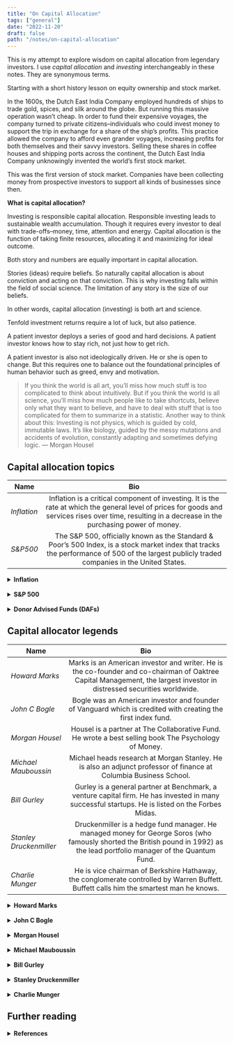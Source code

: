 ```yaml
---
title: "On Capital Allocation"
tags: ["general"]
date: "2022-11-20"
draft: false
path: "/notes/on-capital-allocation"
---
```


This is my attempt to explore wisdom on capital allocation from legendary investors. I use _capital allocation_ and _investing_ interchangeably in these notes. They are synonymous terms.

Starting with a short history lesson on equity ownership and stock market.

In the 1600s, the Dutch East India Company employed hundreds of ships to trade gold, spices, and silk around the globe. But running this massive operation wasn’t cheap. In order to fund their expensive voyages, the company turned to private citizens–individuals who could invest money to support the trip in exchange for a share of the ship’s profits. This practice allowed the company to afford even grander voyages, increasing profits for both themselves and their savvy investors. Selling these shares in coffee houses and shipping ports across the continent, the Dutch East India Company unknowingly invented the world’s first stock market. 

This was the first version of stock market. Companies have been collecting money from prospective investors to support all kinds of businesses since then.

**What is capital allocation?**

Investing is responsible capital allocation. Responsible investing leads to sustainable wealth accumulation. Though it requires every investor to deal with trade-offs–money, time, attention and energy. Capital allocation is the function of taking finite resources, allocating it and maximizing for ideal outcome.

Both story and numbers are equally important in capital allocation.

Stories (ideas) require beliefs. So naturally capital allocation is about conviction and acting on that conviction. This is why investing falls within the field of social science. The limitation of any story is the size of our beliefs.

In other words, capital allocation (investing) is both art and science.

Tenfold investment returns require a lot of luck, but also patience. 

A patient investor deploys a series of good and hard decisions. A patient investor knows how to stay rich, not just how to get rich. 

A patient investor is also not ideologically driven. He or she is open to change. But this requires one to balance out the foundational principles of human behavior such as greed, envy and motivation.

> If you think the world is all art, you’ll miss how much stuff is too complicated to think about intuitively. But if you think the world is all science, you’ll miss how much people like to take shortcuts, believe only what they want to believe, and have to deal with stuff that is too complicated for them to summarize in a statistic. Another way to think about this: Investing is not physics, which is guided by cold, immutable laws. It’s like biology, guided by the messy mutations and accidents of evolution, constantly adapting and sometimes defying logic. — Morgan Housel

## Capital allocation topics

| Name | Bio | 
| -------------|:-------------:|
| _Inflation_ | Inflation is a critical component of investing. It is the rate at which the general level of prices for goods and services rises over time, resulting in a decrease in the purchasing power of money. |
| _S&P500_ | The S&P 500, officially known as the Standard & Poor’s 500 Index, is a stock market index that tracks the performance of 500 of the largest publicly traded companies in the United States. |

<details>
    <summary><strong>Inflation</strong></summary>
    <br>

The U.S. budget is at a concerning state as deficits and national debt are out of control. A deficit occurs when the federal government’s spending exceeds its revenues. As of this writing (July 2024), the federal government has spent $1.27 trillion more than it has collected resulting in a deficit. And, as of this writing US has approximately $35 trillion in debt. Majority of the tax revenue is eaten up by the interest payment which is not sustainable.

A deeper investigation is required in understanding how inflation can ruin society. 

We all have a personal responsibility to investigate whether it is a political phenomenon, central banking phenomenon, or both? To what extent are interest payments eating up the national income? What major factors are contributing towards inflation? Which political party has caused the most deficit? What major events caused further inflation? What must be done to fix inflation? Why does a government operate this way when no household or a business would operate this way?

To answer these questions, we need to understand the basics and operating model of U.S. finances. Let's review them.

Who can print money? *Federal Reserve Board* which is the Central Bank of U.S. who has an authority to control money supply and interest rates.

What can they do with money? To purchase financial assets such as bonds.

Why do they do that? To support federal budget and the economic policies for *U.S. Government*.

The U.S. Government buy goods and services which then puts money in the hands of people. But when the government is in deficit, the U.S. Treasury can create bonds to borrow money which is then purchased by the Central Bank to fund the spending needs of U.S. government.

This is how both institutions work out their monetary (the Central Bank) and fiscal policy (the US government) out. More in detail below.

How does inflation come into picture?

Inflation occurs when the quantity of money increases faster than the quantity of goods. 

Why does the money supply (print) increase? It does to enable the government to pay its bills without raising taxes. This causes psychological effect on people making them feel richer while the government debt grows. This is why it is difficult for government to reduce spending and print less money because this can cause recession.

The Central Bank has another tool in its arsenal which is managing interest rates to control the cost of money. The Central Bank can increase interest rates when the demand is high and reduce interest rates when the demand is low. This in turn would control prices and production of goods and services. If people feel the burden of prices they would consider reducing their spending which will result in less demand for goods and services.

The US government continues to finance its deficits by inflation which causes great prosperity for acting government but a great distress on its people. Inflation is a tax on its people. The purchasing power of each dollar will always be eaten up by inflation. No matter what the cause of inflation, it is not good for its people. 

A deeper dive is required to understand the entire phenomenon. We'll review different types of cycles, policies, and how inflation has trended over time under each presidency.

> Rather go to bed without dinner than to rise in debt. — Benjamin Franklin

> The necessity for borrowing in particular emergencies cannot be doubted, so on the other, it is equally evident that, to be able to borrow upon good terms, it is essential that the credit of the nation should be well established. — Alexander Hamilton, 1st U.S. Treasury Secretary

> Debt defines your future, and when your future is defined, hope begins to die.’ ... I’m not an anti-debt zealot. There’s a time and place, and used responsibly it’s a wonderful tool. But once you view debt as narrowing what you can endure in a volatile world, you start to see it as a constraint on the asset that matters most: having options and flexibility. — Kent Nerburn 

> As debt increases, you narrow the range of outcomes you can endure in life. — Morgan Housel

> This is a great trap of the twentieth century: on one side is the logic of the market, where we like to imagine we all start out as individuals who don't owe each other anything. On the other is the logic of the state, where we all begin with a debt we can never truly pay. We are constantly told that they are opposites, and that between them they contain the only real human possibilities. But it's a false dichotomy. States created markets. Markets require states. Neither could continue without the other, at least, in anything like the forms we would rec­ognize today. — David Graeber

### Deficit vs debt

The terms deficit and debt are frequently used when discussing the nation’s finances and are often confused with one another.

The national debt is the amount of money the federal government has borrowed to cover the outstanding balance of expenses incurred over time. In a given fiscal year (FY), when spending (ex. money for roadways) exceeds revenue (ex. money from federal income tax), a budget deficit results. 

To pay for a deficit, the federal government borrows money by selling Treasury bonds, bills, and other securities. The national debt is the accumulation of this borrowing along with interest owed to the investors who purchased these securities. 

The debt ceiling, or debt limit, is a restriction imposed by Congress on the amount of outstanding national debt that the federal government can have. The debt ceiling is the amount that the Treasury can borrow to pay the bills that have become due and pay for future investments. Once the debt ceiling is reached, the federal government cannot increase the amount of outstanding debt, losing the ability to pay bills and fund programs and services. However, the Treasury can use extraordinary measures authorized by Congress to temporarily suspend certain inter governmental debt allowing it to borrow to fund programs or services for a limited amount of time after it has reached the ceiling.

Since the United States has never defaulted on its obligations, the scope of the negative consequence related to a default are unknown but would likely have catastrophic consequences in the United States and all around the world.

### Cycles

Economy goes through cycles. The deflationary cycle needs to be balanced with the inflationary cycle in order to maintain economic and social stability.

#### Inflationary cycle

When prices rise, we call this inflation.

As economic activity increases, we see an expansion cycle. Spending continues to increase and prices of goods and services start to rise. Prices rise when the amount of spending grow faster than the production of goods. Increase in spending can be fueled by credit which is created out of thin air (for example, in 2007 anyone could afford more than 1 house without enough income because banks lent too much money).

Increase in price causes a wealth gap making affordability a challenge for middle and lower class. People start working multiple jobs to meet their basic needs. They lose trust in acting government. Society runs into all sorts of crisis.

#### Deflationary cycle

The opposite is deflation. It occurs when prices fall. 

If economic activity is decreasing rapidly, inflation is no longer a threat. Deflation can happen due to several reasons—exports (for example, goods from China), innovation (for example, computer prices overtime), lower wages or credit crunch (for example, the Great Recession of 2008 from mortgage lending).

Manufacturers slow down production. Lower production means unemployment. As prices fall and jobs are lost, people put off purchases. The stock market crashes. As economic crisis loom, government lose tax revenue. 

A severe decrease in economic activity for a few or several consecutive quarters will cause a recession or a depression. For example, deflation helped turn the 1929 recession into the Great Depression.

### Money

Now we understand the cycles, let's review the purpose of money in brief as it drives both monetary and fiscal policies.

Money fulfills three important functions:
- It acts as a medium of exchange.
- It provides individuals with a way of storing wealth.
- It provides society with a convenient unit of account.

The amount of wealth that the citizens of an economy choose to hold in the form of money as opposed to bonds or equities is known as the demand for money. 

There are 3 basic motives for holding money—daily transactions, savings, and investing (speculation).

Through the Central Bank of Federal Reserve, the banking system creates reserves and money supply in an economy.

### Policies

Government policies are responsible for spending behavior.

Government policy is expressed through its borrowing and spending activities. The two types of government policy that contributes towards economy activity are—fiscal policy and monetary policy. 

The primary goal of both monetary and fiscal policy is the creation of a well-balanced economic environment where growth is stable and positive and inflation is stable and low. Both are used to regulate economic activity over time.

Both sets of policies are not interchangeable. They need to work together to meet their policy objectives. 

#### Fiscal policy

Fiscal policy refers to the government’s decisions about taxation and spending to influence the economy. Fiscal policy drives the federal budget. The U.S. government consider its current economic cycle its in to drive spending and full employment.

The government has two tools while implementing fiscal policy. The first is collecting taxes on businesses, personal income, capital gains, property and sales transactions. This provides revenue for the government. The second is government spending which includes welfare programs, military spending, infrastructure programs, government jobs and other public projects. This puts money back into the economy which increases demand for goods and services while supporting employment.

Until the Great Depression of 1929, U.S. has followed the laissez-faire economic policies which is to not interfere with in a free market economy. Franklin D. Roosevelt (FDR) changed that by promising a New Deal to end the Great Depression. Roosevelt implemented expansionary fiscal policies by allocating government spending on infrastructure projects such as roads, bridges, and dams. The federal government hired millions of workers for these projects which put money back into the economy. In 1934 the economy grew by 10.8% which is shortly after the Great Depression of 1929. 

There have been several laws passed since then to support the economic growth by cutting taxes or increasing spending to stimulate economy. Most recently, the CARES (Coronavirus Aid, Relief, and Economic Security) Act to provide emergency funding for small businesses and workers impacted by the COVID-19 pandemic. 

Not so much of laissez-faire economic policies as U.S. government has played an active role in stimulating the economy.  And, rightfully so as the government's primary responsibility is to maintain order in its society.

Every year the President of the United States kicks off the budgetary process, but Congress has the authority to approve the government spending. Revenue is generated by personal and corporate taxes paid each year. If the spending outpaces revenues, a budget deficit is created and added to the national debt. As of this writing US has approximately $35 trillion in debt.

#### Monetary policy

Monetary policy is set by Federal Reserve Bank. The Federal Reserve System is the central banking system of the United States of America.

The Board of Governors of the Federal Reserve System is responsible for setting up the monetary policies. One of the biggest parts of monetary policy is interest rates controlled by the Federal Reserve. 

The primary objective of monetary policy is to control inflation to stabilize prices. The secondary objective is to stimulate the economy. Additionally, it is charged with the smooth functioning of the banking system. They are the lender of last resort to the banking center and the government. Hence, the Fed chair (currently Jerome Powell) is called the most powerful person on the planet.

To objectively implement monetary policy, the Central Bank should maintain a degree of independence from government. Furthermore, it needs to be credible and transparent in its goals and objectives.

The Central Bank doesn't want too much inflation because it causes problems. It raises interest rates when prices rise. With higher interest rates, fewer people can afford to borrow money. And the cost of debts rises.

##### Interest rates

The Central Bank sets federal funds rate to control inflation, money supply and use of credit. The banking system is guided by the Federal Reserve Chair.

The federal funds rate is the target interest rate range set by Federal Open Market Committee (FOMC) which commercial banks borrow and lend their excess reserves. Commercial banks cannot lend their entire reserve as there are regulatory requirements on minimum reserves.

When the economy slows down, the Fed has a tendency to cut rates as a way to make it more enticing to borrow money or invest. Businesses are encouraged to add jobs or invest more, and individuals may spend more or even borrow more money. Those things can spur economic growth. The downside is when the rate is too low, economic expansion can grow too quickly, causing inflation. This is when the Fed will raise rates to force you to not spend as freely, thus slowing down the rapid growth. 

The fed rates also determine the interest rates of U.S. public debt. Just like with any personal loan, the lower the interest rate, the less the payment on the debt is. Lower interest rates mean lower debt service. The debt is basically an accumulation of budget deficits. That debt is currently around $35 trillion. Lower interest rate can reduce the interest payments for the U.S. government.

Additionally, interest rates influence purchasing power. As we know by now that interest rate is the cost of borrowing or return from lending. As the economy grows with inflation, the purchasing power of each dollar declines over time. This is the underlying principle of time value of money. You should always ask—how much of the interest’s purchasing power might be lost to inflation when investing or lending? If a bank charges 5% on a loan but does not consider inflation premium, the real return on the loan will be a lot less. 

Lenders and investors can estimate the real rate of return by comparing the difference between a Treasury bond yield and a Treasury Inflation-Protected Securities (TIPS). Another way to determine inflation rate is by analyzing trend in Consumer Price Index (CPI), which measures the average change in prices paid for goods and services. This allows Fed to assess if there is an asset bubble. The CPI includes speculative things like commodities and food prices so the Federal Reserve uses a core inflation rate to measure it. 

##### Money supply

Another tool on hand is quantitative easing (QE). It is a type of monetary policy by which the Central Bank tries to increase the liquidity in its financial system by purchasing long-term government bonds from that nation's largest banks and stimulating economic growth by encouraging banks to lend or invest more freely. 

This needs to be deployed cautiously as it can have ripple effect on inflation due to increase supply of money in economic system. Most recently, inflation caused during the COVID-19 pandemic.

The central bank prints new money out of thin air to buy financial assets and government bonds. It happened in the United States during the Great Depression, the Great Recession of 2008, and again during the COVID-19 pandemic when the United States' central bank—the Federal Reserve—printed trillion of dollars to fix credit crunch. The central bank can print money, but it can only buy financial assets. 

Can printing money cause inflation to rise? It won't if it offsets credit. Remember, spending is what matters. It doesn't matter whether you spend with credit or your money. Remember, inflation occurs when the quantity of money increases faster than the quantity of goods. By printing money, the Central Bank can make up for the disappearance of credit with an increase in the amount of money.

But money supply alone won't fix it. Income needs to grow faster than the debt growth to offset the balance and enter the surplus territory. If monthly income is $90.00, but the monthly debt is growing at $100.00, you are constantly running into deficit. Deficit is manageable if GDP is growing on a faster pace. If the debt-to-GDP ratio exceeds for an extended period of time, the deficit will begin to drag the economy down.

If income begin to rise, borrowers begin to appear more creditworthy. When borrowers appear more creditworthy, lenders begin to lend money again. Debt burden begins to fall. The economy begins to grow again, getting the economy back to the right trajectory of the long term debt cycle. 

This is why balancing growth rate and interest rate is critical for policymakers.

</details>
<br>

<details>
    <summary><strong>S&P 500</strong></summary>
    <br>

The S&P 500 is one of the most influential financial benchmarks in the world serving as both a barometer for the U.S. economy and the foundation for trillions of dollars in passive investments.

The academic research in the 1960s, particularly the emerging Efficient Market Hypothesis was the genesis of index funds. It suggested that market prices reflect all available information, making it difficult for active managers to consistently outperform the market through stock selection.

The first theoretical model for an index fund was proposed in 1960 by Edward Renshaw and Paul Feldstein, both students at the University of Chicago. Their concept of an “Unmanaged Investment Company” garnered little support at the time but planted the seeds for what would become one of the most transformative financial innovations of the 20th century.

The journey from theory to practice began in the early 1970s with several pioneering efforts:

- In 1971, Wells Fargo launched one of the first index funds, initially consisting of equal weightings of all stocks listed on the New York Stock Exchange (approximately 1,500 companies). However, this approach proved unwieldy due to constant rebalancing requirements and excessive transaction costs.
- In 1972, Qualidex Fund, Inc., established by Richard A. Beach, created an early index fund tracking the Dow Jones Industrial Average.
- By 1973, Wells Fargo had shifted to a more practical approach, launching a market-cap weighted S&P 500 fund as a closed-end vehicle for institutional investors.
- In the same year, Rex Sinquefield at American National Bank of Chicago developed another S&P 500 index fund for institutional investors, with the New York Telephone Company becoming its first major client.

The early attempts were restricted to institutional investors and weren’t available to the general public. The true revolution in index investing came with John C. Bogle, whose vision would democratize access to diversified market returns. Bogle, who graduated from Princeton in 1951 with a thesis titled “The Economic Role of the Investment Company,” founded The Vanguard Group in 1974 after being fired from Wellington Management.

Bogle was influenced by several key sources:

- Paul Samuelson’s 1974 paper “Challenge to Judgment”
- Charles Ellis’ 1975 study “The Loser’s Game”
- Academic research demonstrating that most active managers failed to outperform the market after accounting for fees

On December 31, 1975, Bogle launched the First Index Investment Trust (later renamed the Vanguard 500 Index Fund), the first index fund available to individual investors. The fund was designed to track the returns of the S&P 500 at minimal cost, eliminating the need for expensive active management. The fund’s debut was far from success. It raised only $11 million in its initial public offering, compared to expectations of $150 million.

Industry peers decried the concept, with Fidelity Investments Chairman Edward Johnson famously stating he “couldn’t believe that the great mass of investors are going to be satisfied with receiving just average returns”. Some even called it “un-American” and “Bogle’s folly.”

Bogle’s index fund concept gradually gained traction as evidence mounted that most active managers failed to beat their benchmarks after fees. The Vanguard 500 Index Fund crossed the $100 billion milestone in November 1999 and surpassed Fidelity’s Magellan Fund to become the largest mutual fund in 2000, a milestone Bogle had predicted in 1992.

By [2014](https://en.wikipedia.org/wiki/Index_fund), index funds constituted 20.2% of equity mutual fund assets in the United States. From 2007 through 2014, index domestic equity mutual funds and ETFs received $1 trillion in net new cash (including reinvested dividends), while actively managed domestic equity mutual funds experienced a net outflow of $659 billion. 

The S&P 500 is a market-capitalization weighted stock index designed to measure the performance of 500 leading publicly-traded companies in the United States. It captures approximately 80% of the available market capitalization of the U.S. equity market, making it one of the most comprehensive gauges of large-cap American stocks. 

It is not a strict rule based index. The S&P 500 is maintained by a committee that selects constituents based on specific criteria while also exercising discretion to ensure the index remains representative of the broader market.

The index value methodology: total market capitalization of all constituent companies divided by a proprietary divisor (approximately 8.3 billion). This divisor is periodically adjusted to ensure that corporate actions like stock splits or changes in the index composition don’t artificially affect the index value. The purpose of the index divisor is to maintain the continuity of an index.

The S&P 500 index is a free-float market capitalization-weighted index, meaning that companies with larger available market capitalization have proportionally greater influence on the index’s movements.

Here are the eligibility requirements for constituent companies:

- **Market Capitalization**: As of January 2, 2025, companies must have a total market capitalization of at least $20.5 billion. This threshold has increased substantially over time to reflect market growth.
- **Liquidity**: The company must have a float-adjusted liquidity ratio (FALR) greater than 0.75, calculated as the annual dollar value traded divided by float-adjusted market capitalization.
- **Trading Volume**: The stock must trade a minimum of 250,000 shares in each of the six months leading up to evaluation.
- **Financial Viability**: The sum of the most recent four consecutive quarters’ GAAP earnings must be positive, as should the most recent quarter.
- **Domicile and Listing**: Must be a U.S. domiciled company listed on eligible U.S. exchanges such as NYSE, Nasdaq, or CBOE.
- **Public Float**: At least 50% of the company’s total shares must be available to the public.
- **Security Type**: Only common equity securities are eligible; preferred stocks, LLPs, MLPs, closed-end funds, ETFs, and several other security types are explicitly excluded.

S&P 500 undergoes regular maintenance to ensure it continues to represent the target market segment accurately. Share counts are updated quarterly based on the latest publicly available filings. While there is no scheduled reconstitution (rebalance) of the index, changes in response to corporate actions and market developments can occur at any time, with announcements typically made at least three business days in advance.

There are several key advantages of the S&P 500 index—low costs, low turnover, tax efficient, liquidity, beat the vast majority of active strategies, and no style drift. Because index funds follow a passive strategy that simply tracks a market benchmark rather than attempting to outperform it, they typically charge much lower fees than actively managed funds. Index funds typically have lower portfolio turnover, meaning they buy and sell securities less frequently than actively managed funds. This can result in greater tax efficiency and lower transaction costs. Unlike actively managed funds that might deviate from their stated investment style in pursuit of higher returns, index funds maintain consistent exposure to their target market segments, providing more reliable portfolio diversification.

On the flip side, smaller firms with high growth potential may be underrepresented. From 2010 to 2020, the Russell 2000 (a small-cap index) outperformed the S&P 500 in six years, yet its impact on broader indices remained minimal due to its smaller weight. It also fails to adapt to disruptive trends. For example, the S&P 500 excluded Tesla until 2020, despite its dominance in electric vehicles, because it lacked consistent profitability. Critics also argue that market-cap weighting inherently over allocates to overpriced stocks. During the dot-com bubble, for instance, the S&P 500’s heavy tech weighting amplified losses when the sector collapsed.

The concept pioneered by Bogle—providing low-cost, diversified exposure to markets-has expanded well beyond the original S&P 500 index fund. Today, investors can access index funds targeting virtually any market segment, geography, or asset class, from total stock market indices to specialized sector funds, international markets, fixed income, and more.

- [S&P 500 Methodology](https://www.spglobal.com/spdji/en/documents/methodologies/methodology-sp-us-indices.pdf)
- [Tune Out the Noise](https://www.dimensional.com/film)
- [The Problem With Index Funds by Ben Flix](https://www.youtube.com/watch?v=mqIHa6URUPk)
- [Why Vanguard S&P 500 ETF Is One of the Best in Its Class](https://www.morningstar.com/funds/why-vanguard-sp-500-etf-is-one-best-its-class)
- [Should You Own Both QQQ and VOO?](https://www.morningstar.com/portfolios/should-you-own-both-qqq-voo)
- There are several funds that replicate the S&P 500 index. Besides the fees, also account for how many times does the index fund rebalances. The S&P 500 index rebalances every quarter—four times a year. To save some money, some index funds will only rebalance once a year.

</details>
<br>

<details>
    <summary><strong>Donor Advised Funds (DAFs)</strong></summary>
    <br>

</details>

## Capital allocator legends

| Name | Bio | 
| -------------|:-------------:|
| _Howard Marks_ | Marks is an American investor and writer. He is the co-founder and co-chairman of Oaktree Capital Management, the largest investor in distressed securities worldwide. |
| _John C Bogle_ | Bogle was an American investor and founder of Vanguard which is credited with creating the first index fund. |
| _Morgan Housel_ | Housel is a partner at The Collaborative Fund. He wrote a best selling book The Psychology of Money. |
| _Michael Mauboussin_ | Michael heads research at Morgan Stanley. He is also an adjunct professor of finance at Columbia Business School. |
| _Bill Gurley_ | Gurley is a general partner at Benchmark, a venture capital firm. He has invested in many successful startups. He is listed on the Forbes Midas. |
| _Stanley Druckenmiller_ | Druckenmiller is a hedge fund manager. He managed money for George Soros (who famously shorted the British pound in 1992) as the lead portfolio manager of the Quantum Fund. |
| _Charlie Munger_ | He is vice chairman of Berkshire Hathaway, the conglomerate controlled by Warren Buffett. Buffett calls him the smartest man he knows. |

<details>
    <summary><strong>Howard Marks</strong></summary>
    <br>

- To achieve superior investment results, your insight into value has to be superior. Thus you must learn things others don't, see things differently or do a better job of analyzing them—ideally, all three.
- Your view of value has to be based on a solid factual and analytical foundation, and it has to be held firmly. Only then will you know when to buy and sell. Only a strong sense of value will give you the discipline needed to take profits on a highly appreciated asset that everyone thinks will rise nonstop, or the guts to hold and average down in a crisis even as prices go lower every day. Of course, for your efforts in these regards to be profitable, your estimate of value has to be on target.
- The relationship between price and value holds the ultimate key to investment success. Buying below value is the most dependable route to profit. Paying above value rarely works out as well.
- What causes an asset to sell below its value? Outstanding buying opportunities exist primarily because perception understates reality. Whereas high quality can be readily apparent, it takes keen insight to detect cheapness. For this reason, investors often mistake objective merit for investment opportunity. The superior investor never forgets that the goal is to find good buys, not good assets.
- In addition to giving rise to profit potential, buying when price is below value is a key element in limiting risk. Neither paying up for high growth nor participating in a "hot" momentum market can do the same.
- The relationship between price and value is influenced by psychology and technicals, forces that can dominate fundamentals in the short run. Extreme swings in price due to those two factors provide opportunities for big profits or big mistakes. To have it be the former rather than the latter, you must stick with the concept of value and cope with psychology and technicals.
- Economies and markets cycle up and down. Whichever direction they're going at the moment, most people come to believe that they'll go that way forever. This thinking is a source of great danger since it poisons the markets, sends valuations to extremes, and ignites bubbles and panics that most investors find hard to resist.
- Likewise, the psychology of the investing herd moves in a regular, pendulum like pattern from optimism to pessimism; from credulousness to skepticism; from fear of missing opportunity to fear of losing money, and thus from eagerness to buy to urgency to sell. The swing of the pendulum causes the herd to buy at high prices and sell at low prices. Thus, being part of the herd is a formula for disaster, whereas contrarianism at the extremes will help to avert losses and lead eventually to success.
- In particular, risk aversion- an appropriate amount of which is the essential ingredient in a rational market is sometimes in short supply and sometimes excessive. The fluctuation of investor psychology in this regard plays a very important part in the creation of market bubbles and crashes.
- The power of psychological influences must never be underestimated. Greed, fear, suspension of disbelief, conformism, envy, ego and capitulation are all part of human nature, and their ability to compel action is profound, especially when they're at extremes and shared by the herd. They'll influence others, and the thoughtful investor will feel them as well. None of us should expect to be immune and insulated from them. Although we will feel them, we must not succumb; rather, we must recognize them for what they are and stand against them. Reason must overcome emotion.
- Most trends—both bullish and bearish—eventually become overdone, profiting those who recognize them early but penalizing the last to join. That's the reasoning behind my number one investment adage: "What the Wise man does in the beginning, the fool does in the end." The ability to resist excesses is rare, but it's an important attribute of the most successful investors.
- It's impossible to know when an overheated market will turn down, or when a downturn will cease and appreciation will lake its place. But while we never know where we're going, we ought to know where we are. We can infer where markets stand in their cycle from the behavior of those around us. When other investors are unworried, we should be cautious; when investors are panicked, we should turn aggressive.
- Not even contrarianism, however, will produce profits all the time. The great opportunities to buy and sell are associated with valuation extremes, and by definition they don't occur every day. Were bound to also buy and sell at less compelling points in the cycle, since few of us can be content to act only once every few years. We must recognize when the odds are less in our favor and tread more carefully.
- Buying based on strong value, low price relative to value, and depressed general psychology is likely to provide the best results. Even then, however, things can go against us for a long time before turning as we think they should. Underpriced is far from synonymous with going up soon. Thus the importance of my second key adage: "Being too far ahead of your time is indistinguishable from being wrong." It can require patience and fortitude to hold positions long enough to be proved right.
- In addition to being able to quantify value and pursue it when it's priced right, successful investors must have a sound approach to the subject of risk. They have to go well beyond the academics' singular definition of risk as volatility and understand that the risk that matters most is the risk of permanent loss. They have to reject increased risk bearing as a surefire formula for investment success and know that riskier investments entail a wider range of possible outcomes and a higher probability of loss. They have to have a sense for the loss potential that's present in each investment and be willing to bear it only when the reward is more than adequate.
- Most investors are simplistic, preoccupied with the chance for return. Some gain further insight and learn that it's as important to understand risk as it is return. But it's the rare investor who achieves the sophistication required to appreciate correlation, a key element in controlling the riskiness of an overall portfolio. Because of differences in correlation, individual investments of the same absolute riskiness can be combined in different ways to form portfolios with widely varying total risk levels. Most investors think diversification consists of holding many different things; few understand that diversification is effective only if portfolio holdings can be counted on to respond differently to a given development in the environment.
- While aggressive investing can produce exciting results when it goes right—especially in good times—it's unlikely to generate gains as reliably as defensive investing. Thus, a low incidence and severity of loss is part of most outstanding investment records. Oaktree's motto, "If we avoid the losers, the winners will take care of themselves," has served well over the years. A diversified portfolio of investments, each of which is unlikely to produce significant loss, is a good start toward investment success.
- Risk control lies at the core of defensive investing. Rather than just trying to do the right thing, the defensive investor places a heavy emphasis on not doing the wrong thing. Because ensuring the ability to survive under ad- verse circumstances is incompatible with maximizing returns in good times, investors must decide what balance to strike between the two. The defensive investor chooses to emphasize the former.
- Margin for error is a critical element in defensive investing. Whereas most investments will be successful if the future unfolds as hoped, it takes margin for error to render outcomes tolerable when the future doesn't oblige. An investor can obtain margin for error by insisting on tangible, lasting value in the here and now, buying only when price is well below value; eschewing leverage; and diversifying. Emphasizing these elements can limit your gains in good times, but it will also maximize your chances of coming through intact when things don't go well. My third favorite adage is "Never forget the six-foot-tall man who drowned crossing the stream that was five feet deep on average. * Margin for error gives you staying power and gets you through the low spots.
- Risk control and margin for error should be present in your portfolio at all times. But you must remember that they're "hidden assets. " Most years in the markets are good years, but it's only in the bad years—when the tide goes out—that the value of defense becomes evident. Thus, in the good years, defensive investors have to be content with the knowledge that their gains, although perhaps less than maximal, were achieved with risk protection in place...even though it turned out not to be needed.
- One of the essential requirements for investment success- and thus part of most great investors' psychological equipment- is the realization that we don't know what lies ahead in terms of the macro future. Few people if any know more than the consensus about what's going to happen to the economy, interest rates and market aggregates. Thus, the investor's time is better spent trying to gain a knowledge advantage regarding "the know- able": industries, companies and securities. The more micro your focus, the greater the likelihood you can learn things others don't.
- Many more investors assume they have knowledge of the future direction of economies and markets- and act that way—than actually do. They take aggressive actions predicated on knowing what's coming, and that rarely produces the desired results. Investing on the basis of strongly held but incorrect forecasts is a source of significant potential loss. Many investors, amateurs and professionals alike- assume the world runs on orderly processes that can be mastered and predicted. They ignore the randomness of things and the probability distribution that underlies future developments. Thus, they opt to base their actions on the one scenario they predict will unfold. This works sometimes—winning kudos for the investor—but not consistently enough to produce long term success. In both economic forecasting and investment management, it's worth noting that there's usually someone who gets it exactly right...but it's rarely the same person twice. The most successful investors get things "about right" most of the time, and that's much better than the rest.
- An important part of getting it right consists of avoiding the pitfalls that are frequently presented by economic fluctuations, companies' travails, the markets' manic swings, and other investors' gullibility. There's no surefire way to accomplish this, but awareness of these potential dangers certainly represents the best starting point for an effort to avoid being victimized by them.
- Neither defensive investors who limit their losses in a decline nor aggressive investors with substantial gains in a rising market have proved they possess skill. For us to conclude that investors truly add value, we have to see how they perform in environments to which their style isn't particularly well suited. Can the aggressive investor keep from giving back gains when the market turns down? Will the defensive investor participate substantially when the market rises? This kind of asymmetry is the expression of real skill. Does an investor have more winners than losers? Are the gains on the winners bigger than the losses on the losers? Are the good years more beneficial than the bad years are painful? And are the long- term results better than the investor's style alone would suggest? These things are the mark of the superior investor. Without them, returns may be the result of little more than market movement and beta.
- Only investors with unusual insight can regularly divine the probability distribution that governs future events and sense when the potential re. turns compensate for the risks that lurk in the distribution's negative left-hand tail. This simple description of the requirements for successful investing-based on understanding the range of possible gains and the risk of untoward developments—captures the elements that should receive your attention. I commend the task to you. It'll take you on a challenging, exciting and thought-provoking journey.
- I like to say, “Experience is what you got when you didn’t get what you wanted.
- There are old investors, and there are bold investors, but there are no old bold investors.
- Prices are too high” is far from synonymous with “the next move will be downward.” Things can be overpriced and stay that way for a long time...or become far more so.
- Investment success doesn’t come from “buying good things,” but rather from “buying things well.”
- There’s a big difference between probability and outcome. Probable things fail to happen—and improbable things happen—all the time.” That’s one of the most important things you can know about investment risk.
- We have to practice defensive investing, since many of the outcomes are likely to go against us. It’s more important to ensure survival under negative outcomes than it is to guarantee maximum returns under favorable ones.
- Here’s the key to understanding risk: it’s largely a matter of opinion.
- Investing is a popularity contest, and the most dangerous thing is to buy something at the peak of its popularity. At that point, all favorable facts and opinions are already factored into its price, and no new buyers are left to emerge.
- Every once in a while, an up-or-down-leg goes on for a long time and/or to a great extreme and people start to say "this time it's different." They cite the changes in geopolitics, institutions, technology or behavior that have rendered the "old rules" obsolete. They make investment decisions that extrapolate the recent trend. And then it turns out that the old rules still apply and the cycle resumes. In the end, trees don't grow to the sky, and few things go to zero.
- There’s only one way to describe most investors: trend followers. Superior investors are the exact opposite. Superior investing, as I hope I’ve convinced you by now, requires second-level thinking—a way of thinking that’s different from that of others, more complex and more insightful.
- Selling for more than your asset’s worth. Everyone hopes a buyer will come along who’s willing to overpay for what they have for sale. But certainly the hoped-for arrival of this sucker can’t be counted on. Unlike having an underpriced asset move to its fair value, expecting appreciation on the part of a fairly priced or overpriced asset requires irrationality on the part of buyers that absolutely cannot be considered dependable.
- The most dangerous thing is to buy something at the peak of its popularity. At that point, all favorable facts and opinions are already factored into its price and no new buyers are left to emerge.
- Once in a while, however, the future turns out to be very different from the past. It’s at these times that accurate forecasts would be of great value. It’s also at these times that forecasts are least likely to be correct. Some forecasters may turn out to be correct at these pivotal moments, suggesting that it’s possible to correctly.
- People should like something less when its price rises, but in investing they often like it more.
- The biggest investing errors come not from factors that are informational or analytical, but from those that are psychological.
- Risk means uncertainty about which outcome will occur and about the possibility of loss when the unfavorable ones do.
- Everything you needed to know in the years leading up to the crash could be discerned through awareness of what was going on in the present.
- If everyone likes it, it's probably because it has been doing well. Most people seem to think that outstanding performance to dates presages outstanding future performance. Actually, it's more likely that outstanding future performance to date has borrowed from the future and thus presages subpar performance from her on out.
- Buying something for less than its value. In my opinion, this is what it’s all about—the most dependable way to make money. Buying at a discount from intrinsic value and having the asset’s price move toward its value doesn’t require serendipity; it just requires that market participants wake up to reality. When the market’s functioning properly, value exerts a magnetic pull on price.
- An accurate estimate of intrinsic value is the essential foundation for steady, unemotional and potentially profitable investing.
- Most people strive to adjust their portfolios based on what they think lies ahead. At the same time, however, most people would admit forward visibility just isn't that great. That's why I make the case for responding to the current realities and their implications, as opposed to expecting the future to be made clear.
- Charlie Munger gave me a great quotation on this subject, from Demosthenes: “Nothing is easier than self-deceit. For what each man wishes, that he also believes to be true.” The belief that some fundamental limiter is no longer valid—and thus historic notions of fair value no longer matter—is invariably at the core of every bubble and consequent crash. In fiction, willing suspension of disbelief adds to our enjoyment.
- Skepticism and pessimism aren’t synonymous. Skepticism calls for pessimism when optimism is excessive. But it also calls for optimism when pessimism is excessive.
- Prosperity brings expanded lending, which leads to unwise lending, which produces large losses, which makes lenders stop lending, which ends prosperity, and on and on. Look around the next time there’s a crisis; you’ll probably find a lender.
- When risk bearing doesn’t work, it really doesn’t work, and people are reminded what risk’s all about.
- The correctness of a decision can’t be judged from the outcome. Nevertheless, that's how people assess it. A good decision is one that’s optimal at the time it’s made, when the future is by definition unknown. Thus, correct decisions are often unsuccessful, and vice versa.
- If your behavior is conventional, you’re likely to get conventional results—either good or bad. Only if your behavior is unconventional is your performance likely to be unconventional, and only if your judgments are superior is your performance likely to be above average.
- It ain’t what you don’t know that gets you into trouble. It’s what you know for sure that just ain’t so.
- If you've settled on the value approach to investing and come up with an intrinsic value for a security or asset, the next important thing is to hold it firmly. That's because in the world of investing, being correct about something isn't at all synonymous with being proved correct right away.
- The desire for more, the fear of missing out, the tendency to compare against others, the influence of the crowd and the dream of the sure thing—these factors are near universal. Thus they have a profound collective impact on most investors and most markets. The result is mistakes, and those mistakes are frequent, widespread and recurring.
- This paradox exists because most investors think quality, as opposed to price, is the determinant of whether something's risky. But high quality assets can be risky, and low quality assets can be safe. It's just a matter of the price paid for them... Elevated popular opinion, then, isn't just the source of low return potential, but also of high risk.
- In good years, defensive investors have to be content with the knowledge that their gains, although perhaps less than maximal, were achieved with risk protection in place, even though it turned out not to be needed.
- Patient opportunism, buttressed by a contrarian attitude and a strong balance sheet, can yield amazing profits during meltdowns.
- It’s frightening to think that you might not know something, but more frightening to think that, by and large, the world is run by people who have faith that they know exactly what’s going on.
- Good builder is able to avoid construction flaws, while a poor builder incorporates construction flaws. When there are no earthquakes, you can’t tell the difference.
- The market can remain irrational longer than you can remain solvent.
- The physicist Richard Feynman once said that physics would be much harder if electrons had feelings. That is to say, you turn on the light switch, the light always goes on because the electrons always flow from the light switch to the fixture. They never forget their assignment and swim in the opposite direction. They never go on strike and fail to flow or forget what they're supposed to do. They always flow in the right direction. But investing is made up of people. 
- Unconventionality is required for superior investment results, especially in asset allocation. As I mentioned above, you can’t do the same things others do and expect to outperform. Unconventionality shouldn’t be a goal in itself, but rather a way of thinking. In order to distinguish yourself from others, it helps to have ideas that are different and to process those ideas differently...Only if the behavior is unconventional is your performance going to be unconventional…and only if the judgments are superior is your performance likely to be above average.
Think for yourself, be skeptical and be aware of the good ideas that are overdone.
- Non-consensus ideas have to be lonely. By definition, non-consensus ideas that are popular, widely held or intuitively obvious are an oxymoron. Thus, such ideas are uncomfortable; non-conformists don’t enjoy the warmth that comes with being at the center of the herd.
- The truth is, discord sells (how often does your daily newspaper lead with a positive headline?).
- What’s the word for that? My answer is “politics,” which is, in part, defined by Oxford as “the debate or conflict among individuals or parties having or hoping to achieve power.”
- While my examples describe extreme hypothetical outcomes, these are not imaginary concerns.
- I was struck 30-40 years ago to learn that whereas a million dollars is $10 a second for 28 hours, a billion
dollars is $10 a second for 38 months. Now let’s think about a trillion: $10 a second for more than 3,000 years. As I said, almost incomprehensible.
- All I have to add to that is my usual observation regarding the future: We’ll see.
- The willing suspension of disbelief. “Contributing to euphoria are two further factors little noted in our time or in past times. The first is the extreme brevity of the financial memory. In consequence, financial disaster is quickly forgotten. In further consequence, when the same or closely similar circumstances occur again, sometimes in only a few years, they are hailed by a new, often youthful, and always supremely self-confident generation as a brilliantly innovative discovery in the financial and larger economic world. There can be few fields of human endeavor in which history counts for so little as in the world of finance. Past experience, to the extent that it is part of memory at all, is dismissed as the primitive refuge of those who do not have the insight to appreciate the incredible wonders of the present.” (John Kenneth Galbraith, A Short History of Financial Euphoria, 1990 emphasis added)—I've shared that quote with readers many times over the last 30 years - since I think it so beautifully sums up a number of important points - but I haven't previously shared my explanation for the behavior it describes. I don't think investors are actually forgetful. Rather, knowledge of history and the appropriateness of prudence sit on one side of the balance, and the dream of getting rich sits on the other. The latter always wins. Memory, prudence, realism, and risk aversion would only get in the way of that dream. For this reason, reasonable concerns are regularly dismissed when bull markets get going.
- Knowing what we don't know is better than thinking we know what we don't. It ain't what you don't know that gets you into trouble. It's what you know for sure that just ain't so.
- Don’t believe in forecasting but believe in cycles. Taking temperature of the market (optimism and pessimism). People raising money for whatever at whatever price and terms is a signal for trouble. You can’t analyze the future because future is unknown, but you look to past for analogies.
- If you have something new, you get flight to an imagination. Internet will change the world so it’s worth infinity. But not all companies survived because they had bad business models. This cycle repeats every time: SPAC, Bitcoin, SASS, Bitcoin, NFTs. With everything new, there is no history to look at, so you look at narrative around you.
- It’s not what you buy, but how well you pay. If you don’t understand this, you are in the wrong business. It’s a combination of excellent company with fair price or declining business with a bargain price. There are tradeoffs need to be made.
- The news is same for all of us to in order to outperform but you have to depart from the crowd. You have to have resolve to do it but it can’t be easy. Emotions are universal.
- A warrior is someone who is afraid on a battlefield but still does his job. Uncomfortable idiosyncratic has always been relevant to investment professional. Dare to be great can only be done when you dare to be different. You have to dare to be wrong. It’s really easy to be an average go buy an index fund, but to be above average, you have to dare to be willing to be wrong.
- What is risk? It is a probability of negative event in the future. What does past tell us about that? The past has relevance but it is not absolute. Risk cannot be quantified that is why I don’t believe in models. And what is quantification, it is a measurement. And future events cannot be measured.
- Risk cannot be quantified. Was it lucky that you doubled your dollar? The possibility of future cannot be synthesized as an input to quantify.
- Experience is what you get when you get something you don’t want. The best way to learn lessons is inexpensively.
- One of the important part of investing is being a skeptic. If someone comes tell you, you made 11% for the last 25 years and never had a bad year, you say, it is too good to be true, Mr. Madoff. But very few people did. 
- It is hard for most people to be humble. There are these defenses, overlook their flaws and their limitations. When you look at human endeavor, I believe strongly that success carries within itself with seeds of failure and failure carries the seeds of success. What do you learn from success? I can do it, I can do it again, it’s easy, I can do it in other fields, I can do it with more money, I can do it alone, it was me, it wasn’t a team. these are horrible lessons, success teaches terrible lessons because it plays to our ego. You learn more from failures which allows you to learn humility. When do you balance incomplete of knowledge? An investor needs to balance incomplete of knowledge with confidence with overconfidence. Humility vs non-humility.
- Relevant information about the present will not make you a superior investor or it is not sufficient. Everyone has it, the quantitative information is not the key to be a successful investor. So what can it be?
- Fixed income is a negative art.
- In order to produce something useful—be it in manufacturing, academia, or even the arts–you must have a reliable process capable of converting the required inputs into the desired output.
- Forecasters have no choice but to base their judgments on models, be they complex or informal, mathematical or intuitive. Models, by definition, consist of assumptions: “If A happens, then B will happen.” In other words, relationships and responses. But for us to willingly employ a model’s output, we have to believe the model is reliable.  When I think about modeling an economy, my first reaction is to think about how incredibly complicated it is...this level of complexity necessitates the frequent use of simplifying assumptions. How can a model of an economy be comprehensive enough to deal with things that haven’t been seen before, or haven’t been seen in modern times (meaning under comparable circumstances)? This is yet another example of why a model simply can’t replicate something as complex as an economy. Of course, a prime example of this is the Covid-19 pandemic. It caused much of the world’s economy to be shut down, turned consumer behavior on its head, and inspired massive government largesse. What aspect of a pre-existing model would have enabled it to anticipate the pandemic’s impact? Yes, we had a pandemic in 1918, but the circumstances were so different (no iPhones, Zoom calls, etc. ad infinitum) as to render economic events during that time of little or no relevance to 2020. The unpredictability of behavior is a favorite topic of mine.  Noted physicist Richard Feynman once said, “Imagine how much harder physics would be if electrons had feelings.” The rules of physics are reliable precisely because electrons always do what they’re supposed to do. They never forget to perform. They never rebel. They never go on strike. They never innovate. They never behave in a contrary manner.  But none of these things is true of the participants in an economy, and for that reason their behavior is unpredictable. And if the participants’ behavior is unpredictable, how can the workings of an economy be modeled? Thus, for me, the bottom line is that the output from a model may point in the right direction much of the time, when the assumptions aren’t violated. But it can’t always be accurate, especially at critical moments such as inflection points...and that’s when accurate predictions would be most valuable. No one can invest intelligently without considering (a) the other possible outcomes for each element, (b) the likelihood of these alternative scenarios, (c) what would have to happen for one of them to be the actual outcome, and (d) what the impact on E would be. Doesn’t this question indicate an insoluble feedback loop: To predict the overall performance of the economy, we need to make assumptions about, for example, consumer behavior. But to predict consumer behavior, don’t we need to make assumptions regarding the overall economic environment? We can’t consider the reasonableness of forecasting without first deciding whether we think our world is one of order or of randomness. Put simply, is it entirely predictable, entirely unpredictable, or something in between? The bottom line for me is that it’s in between, but unpredictable enough that most forecasts are unhelpful.
- Are you a consumer of forecasts? The rule in this case is that macro forecasts rarely lead to exceptional performance.  For me, the exceptionalness of the success stories proves the general truth of that assertion. As Buffett said—forecasts usually tell us more of the forecaster than of the future. The mechanisms that people generally employ when responding to evidence that throws their beliefs into doubt include these (paraphrasing the authors’ words):
    - an unwillingness to heed dissonant information;
    - selectively remembering parts of their lives, focusing on those parts that support their own points of view; and
    - operating under cognitive biases that ensure people see what they want to see and seek confirmation of what they already believe.
    - Most people–even honest people with good intentions–take positions or actions that are in their own interests, sometimes at the expense of others or of objective truth. They don’t know they’re doing it; they think it’s the right thing; and they have tons of justification. As Charlie Munger often says, quoting Demosthenes, “Nothing is easier than self-deceit. For what every man wishes, that he also believes to be true.”
    - I don’t think of forecasters as crooks or charlatans.  Most are bright, educated people who think they’re doing something useful. But self-interest causes them to act in a certain way, and self-justification enables them to stick with it in the face of evidence to the contrary.
    - It’s easy to identify members of the “I know” school:
        - They think knowledge of the future direction of economies, interest rates, markets and widely followed mainstream stocks is essential for investment success.
        - They’re confident it can be achieved.
        - They know they can do it.
        - They are aware that lots of other people are trying to do it too, but they figure either (a) everyone can be successful at the same time, or (b) only a few can be, but they’re among them.
        - They are comfortable investing based on their opinions regarding the future.
        - They are also glad to share their views with others, even though correct forecasts should be of such great value that no one would give them away gratis.
        - They rarely look back to rigorously assess their record as forecasters.
    - “Confident” is the key word for describing members of this school.  For the “I don’t know” school, on the other hand, the word – especially when dealing with the macro-future – is “guarded.”  Its adherents generally believe you can’t know the future; you don’t have to know the future; and the proper goal is to do the best possible job of investing in the absence of that knowledge.
- First-level thinking is simplistic and superficial, and just about everyone can do it (a bad sign for anything involving an attempt at superiority). All the first-level thinker needs is an opinion about the future, as in “The outlook for the company is favorable, meaning the stock will go up.” Second-level thinking is deep, complex and convoluted.

</details>
<br>

<details>
    <summary><strong>John C Bogle</strong></summary>
    <br>

- On Bogle: I think they were pivotal. I think a couple of things maybe later were equally as pivotal. But obviously, your childhood is major. First of all, he was always working. He was a scholarship kid. He had a taste or a sniff of the Great Depression. I always tell people, like especially my mom and my family, I would say, “Visiting Jack Bogle was like hanging out with my grandfather, not my father.” He was not a boomer. He was a World War II-type guy. He had the same sense of humor. The office had like pictures of warships and stuff, just like my grandfather. And that generation was very thrifty generally. They had just seen things that the rest of us haven't. And I think he had enough of that that was a nice core for him. And obviously, working off of scholarships, he had to work, doing all kinds of jobs, including setting bowling pins. And in my life, as I've met people who had to work through college, they tend to be the most successful people. That's a really good ethic to begin with. So, I think thriftiness was important. Obviously, that paid dividends later. And in fact, I do think there was some genetics at work though. His great grandfather was a populist fighter of insurance companies. And Bogle lists some of his great grandfather's speeches in one of his books. And it's fascinating how similar their language is. His great grandfather was the one who said, “Gentlemen, cut your costs.” He just copied it. So, there was some genetics at play, I believe, and of course, obviously, the environmental aspects that I said as well. And I think his father was not a great achiever; he didn't achieve a lot and had trouble holding down a job. And I think that also probably sparked Bogle to want to make something of himself.
- Investing is simple, but not easy. Bogle, the creator of Vanguard which created the first index mutual fund in 1974 was lonely in the fight at first. But as time passed on, the idea caught on fire. 
    - Paul A Samuelson, Nobel laureate in economic sciences and professor at MIT once said: Bogle's reasoned percepts can enable a few millions of us savers to become in twenty years the envy of our suburban neighbors—while at the same time we have slept well in these eventful times.
    - The record of an investor in the first index mutual fund: $15,000 invested in 1976 would be valued at $913,000 in 2016.
- In the book, Bogle shares commentary provided by legendary investors and industry experts on the value of investing in low cost index funds. To my surprise, I was baffled, but not surprised on the spirit of investing in these funds. Even the great investors and market commentors such as Jim Cramer have bowed down to Bogle's wisdom.
    - “It’s bad enough that you have to take market risk. Only a fool takes on the additional risk of doing yet more damage by failing to diversify properly with his or her nest egg. Avoid the problem-buy a well-run index fund and own the whole market.” — William Bernstein
- Investing in low cost, broad index funds eliminates the risk of picking individual stocks, the risk of emphasizing certain market sectors, and the risk of manager selection.
- Long-term investing serves you far better than short-term speculation, about the value of diversification, about the powerful role of investments costs, about the perils of relying on a fund's past performance and ignoring the principle of reversion (or regression) to the mean (RTM) in investing. Wall Street will never teach you this or want you to learn these things. 
- The average annual total return on stocks was 9.5 percent from 1900 to 2016. The investment return alone was 9.0 percent (actual returns made by corporate America)—4.4 percent from dividend yield and 4.6 percent from earnings growth. That difference of 0.5 percentage points per year was from speculative return. Each dollar initially invested in stocks in 1900 grew to $43,650 by 2015. Combining investment return and speculative return yields to total stock market returns.
    - An astounding revelation on dividends. Excluding dividend income, an initial investment of $10,000 in the S&P 500 on January 1 1036, would have grown to more than $1.7 million as 2017 began. But dividends reinvested, that investment would've grown to some $59.1 million. This is the magic of free compounding—an astounding gap of $57.5 million.
        - Dividends per share on the 500 Index fell from $28.39 in 2008 to $22.41 in 2009, but reached a new high of $45.70 in 2016 (60% above the 2008 peak).
- In the long run, stock returns depend almost entirely on the reality of the investment returns earned by corporations. It is economics that controls long-term equity returns; the impact of emotions, so dominant in the short term, dissolves.
- The arithmetic of investment return is so basic: earnings and dividends generated by American businesses that are responsible for the returns in the long-term. While the price illusion in short-term loses touch. It is reality that rules in the long run.
    - “One game is the real market, where giant publicly held companies compete. Where real companies spend real money to make and sell real products and services, and, if they play with skill, earn real profits and pay real dividends. This game also requires real strategy, determination, and expertise; real innovation and real foresight. Another game is expectations market. Here prices are not set by real things like sales margins or profits. In the short-term stock prices go up only when the expectations of investors rise, not necessarily when sales, margins, or profits rise.” — Roger Martin, dean of the Rotman School of Management of the University of Toronto.
- Past returns do not foretell the future. 
    - “It is dangerous to apply to the future inductive arguments based on past experience, unless one can distinguish the broad reasons why past experience was what it was.” — John Maynard Keynes
- Occam's razor: when there are multiple solutions to a problem, choose the simplest one. As applicable to investing as to the scientific world.
    - Choose the simplest of all solutions—buy and hold a diversified, low-cost portfolio that tracks the stock market.
- On average, an astonishing 90 percent of actively managed mutual funds underperformed their benchmark indexes over the preceding 15 years. Why? After subtracting all costs, an average investor is left with disappointing returns that does not meet the low-cost provider returns. Those costs are the relentless rules/factors of humble arithmetic. Following costs make the difference between investment success and failure:
    - Investment expenses:
        - Management fees
        - Portfolio turnover 
        - Brokerage commissions (ask/bid spread)
        - Sales loads 
        - Advertising costs
        - Operating costs
        - Legal fees
    - Inflation 
    - Counterproductive investor behavior 
        - Bad timing (investing at peak or vice-versa)
        - Adverse fund selections
        - Factor investing
        - Tax liabilities on high turnover
    - Taxes
        - Federal
        - State
        - Local
- Wall Street is in the business of generating revenue for itself so as long as something is making money, they will sell you. And if a fund that has failed to meet its success, they will merge it into a larger fund eliminating historical track records or liquidate. Morgan Stanley is a great example of that.
- As they say it, ETFs are a great substitution of traditional index funds. Then there are factor funds, smart beta and so on. Wall Street will continue to create alternative products that will want the piece of your pie by interrupting your compounding. But the best returns lie when you are not interrupting compounding. The more the managers and brokers take, the less the investors take.
- Money flows into most funds _after_ good performance, and goes out when bad performance follows. The dual penalty of faulty timing and adverse selection is very costly. These penalties add up. And don't forget inflation. The value of all those dollars take a huge tumble.
- The beauty of index fund lies not only in its low expenses, but in its elimination of all those tempting fund choices that promises so much and deliver so little. Emotions need never enter the equation.
- Past returns do not signal future returns. Last few decades have been exceptionally great in generating market returns, but the good times will not roll forever. Investors need to readjust their expectations for future returns.
    - Reversion to the mean impacts mutual fund performance 
    - Yesterday's winners are tomorrow's losers.
- Risk tolerance = risk capacity + risk willingness
- Your index fund should not be your manager's cash cow. It should be your own cash cow.
- Low cost also applies to bonds. Three types of bond funds:
    - Short-term
    - Intermediate
    - Long-term
- The magic of compounding investment returns. The tyranny of compounding investment costs.
- Before the deduction of the costs of investing, beating the stock market is a zero-sum game. After the deduction of the costs of investing beating the stock market is a loser's game.
- Weak managements ultimately fall victim to the creative destruction that is the hallmark of competitive capitalism.
- Simply buy a Standard & Poor's 500 Index fun or a total stock market index fund. Then, once you have bought your stocks, get out of the casino and stay out.
- You don't need to participate in its expensive foolishness.
- Get rid of all your Helpers. Then your family will again reap 100 percent of the pie that corporate America bakes for you.
- When greed hold sway, very high P/Es are likely. When hope prevails, P/Es are moderate. When fear is in the saddle, P/Es are typically very low.
- Stock returns are so volatile is largely because of the emotions of investing, reflected in those changing P/E ratios.
- The stock market is a giant distraction to the business of investing.
- It is a take told by an idiot, full of sound and fury, signifying nothing. — William Shakespeare
- Owning the stock market over the long term is a winner's game, but attempting to beat the stock market is a loser's game.
- We investors as a group get precisely what we don't pay for. If we pay nothing, we get everything.
- Where returns are concerned, time is your friend. But whose costs are concerned, time is your enemy.
- Fund performance comes and goes. Costs go on forever.
- The average fund owner is designed not for precision, but for direction.
- Inflamed by heady optimism and greed, and enticed by wiles of mutual fund marketers, investors poured their savings into equity funds at the bull market peak.
- When counterproductive investor emotions are magnified by counterproductive fund industry promotions, little good is apt to result.
- Fund investors have been chasing past performance since time immemorial, allowing their emotions, perhaps, even their greed, to overwhelm their reason.
- Investor emotions plus fund industry promotions equals trouble.
- The beauty of passive low-cost broad market index fund is if the managers take nothing, the investors receive everything (market's return). 
- Don't look for the needle, buy the haystack.
- Whatever you decide, please don't ignore one of the least understood factors that shape mutual fund performance: reversion to the mean (RTM).
- Picking winning funds based on past performance is hazardous duty.
- The old saying that “past performance is no guide to the future” is not a piece of compliance jargon. It is the math. — Buttonwood
- Buying funds based purely on their past performance is on the of the stupidest things an investor can do.
- The temptation to chase past returns.
- ETFs are a dream come true for entrepreneurs and brokers.
- Simplicity beats complexity.
- The greatest enemy of a good plan is the dream of a perfect plan. Stick to a good plan.
- Investors should be satisfied with the reasonably good return obtainable from a defensive portfolio.
- I was selling nutritious bagels, but everybody wanted donuts.

</details>
<br>

<details>
    <summary><strong>Morgan Housel</strong></summary>
    <br>

- Everyone has their own unique experiences with how the world works. Risk and reward is quite different for a child in poverty than a child of a wealthy banker. Those who were scarred during the Great Recession of 2008 would not look at the stock market the same as someone who started investing in 2012 (investment returns have been enormous since then). Both of these are unique experiences led by random events, but no one is crazy. It is just we make decisions based on our own unique experiences.
- Luck and risk are siblings. There is effort and then there is risk and luck that an outcome should be attributed to. The latter two are hard to measure and hard to accept. Someone else's failure is usually attributed to bad decisions, while your own failures are usually attributed to risk. Take for example, Facebook turned down Yahoo's offer to acquire Facebook and we credit Mark Zuckerberg for a wise decision. But we criticize Yahoo with passion to reject Microsoft's offer. Luck and risk are indeed siblings! Let's recognize them as well when crediting or criticizing an outcome. There is more to than just efforts and IQ.
- There is no reason to risk what you have and need for what you don’t have and don’t need. Americans often get in trouble for having too many houses by stretching out their debt limits. That is what happened in 2008. The hardest financial skill is getting the goalpost to stop moving. After achieving financial success, money has no utility. With rise in income, expectations rises, but striving for more money has no utility. In that case one step forward pushes the goalpost two steps ahead that the ceiling of social comparison is so high that virtually no one will ever hit it. Which means it’s a battle that can never be won, or that the only way to win is to not fight to begin with—to accept that you might have enough, even if it’s less than those around you.
- A small starting base can yield to little growth which then fuels for future growth. This can lead to results so extraordinary they seem to defy logic. Warren Buffett’s net worth is $84.5 billion. Of that, $84.2 billion was accumulated after his 50th birthday. $81.5 billion came in his mid-60s. His skill is investing, but his secret is time. We call that compounding.
- There’s only one way to stay wealthy—combination of frugality and paranoia. Getting money is one thing. Keeping it is another. Getting money requires taking risks, being optimistic, and putting yourself out there. But keeping money requires the opposite of taking risk. Not “growth” or “brains” or “insight.” The ability to stick around for a long time, without wiping out or being forced to give up, is what makes the biggest difference. This should be the cornerstone of your strategy, whether it’s in investing or your career or a business you own.
- Anything that is huge, profitable, famous, or influential is the result of a tail event—an outlying one-in-thousands or millions event. Most of our attention goes to things that are huge, profitable, famous, or influential. When most of what we pay attention to is the result of a tail, it’s easy to underestimate how rare and powerful they are. Apple was responsible for almost 7% of the S&P 500 index’s returns in 2018. And it is driven overwhelmingly by the iPhone, which is another tail event amongst the technology products. Tails drive everything.
- Freedom is the highest form of capital return. Control over doing what you want, when you want to, with the people you want to, is what makes people happy. Money's greatest intrinsic value is time. Six months’ emergency expenses means not being terrified of your boss, short commute, taking on a satisfying job with lower salary, and on, and on. Using your money to buy time and options has a lifestyle benefit few luxury goods can compete with. United States is the richest nation in the world, but when we look at time for 99% of the population, it tells you a different story. People lose their time due to jobs and upgrading their lifestyle.
- People don't want expensive car; they want respect and admiration from other people. People think expensive stuff will bring that admiration which it almost never does.
- We should be careful to define the difference between wealthy and rich. Rich means having expensive stuff financed by debt. We rely on outward appearances to gauge financial success. But the truth is that wealth is what you don’t see. The only way to be wealthy is to not spend the money that you do have. It’s not just the only way to accumulate wealth; it’s the very definition of wealth. It’s not hard to spot rich people. They often go out of their way to make themselves known. But wealth is hidden. Its value lies in offering you options, flexibility, and growth to one day purchase more stuff than you could right now.
- Save. Period. Savings can be created by spending less. You can spend less if you desire less. And you will desire less if you care less about what others think of you. Saving is a hedge against life’s inevitable ability to surprise the hell out of you at the worst possible moment. Savings without a spending goal gives you options and flexibility, the ability to wait and the opportunity to pounce. It gives you time to think. It lets you change course on your own terms. What is the return on cash in the bank that gives you the option of changing careers, or retiring early, or freedom from worry? I’d say it’s incalculable. When you don’t have control over your time, you’re forced to accept whatever bad luck is thrown your way. But if you have flexibility you have the time to wait for no-brainer opportunities to fall in your lap. This is a hidden return on your savings. Savings in the bank that earn 0% interest might actually generate an extraordinary return if they give you the flexibility to take a job with a lower salary but more purpose, or wait for investment opportunities that come when those without flexibility turn desperate. Having more control over your time and options is becoming one of the most valuable currencies in the world.
- Do not aim to be coldly rational when making financial decisions. Aim to just be pretty reasonable. Reasonable is more realistic and you have a better chance of sticking with it for the long run, which is what matters most when managing money. Academic finance is devoted to finding the mathematically optimal investment strategies.
- History is mostly the study of surprising events. But it is often used by investors and economists as an unassailable guide to the future. It is not a map of the future. If you view investing as a hard science, history should be a perfect guide to the future but finance is not like studying geology or medicine. Investing is not a hard science. It’s a massive group of people making imperfect decisions with limited information about things that will have a massive impact on their wellbeing, which can make even smart people nervous, greedy and paranoid. The most important events in historical data are the big outliers, the record-breaking events. They are what move the needle in the economy and the stock market. The Great Depression. World War II. The dot-com bubble. September 11th. The housing crash of the mid-2000s. That doesn’t mean we should ignore history when thinking about money. The further back in history you look, the more general your takeaways should be. General things like people’s relationship to greed and fear, how they behave under stress, and how they respond to incentives tend to be stable in time. The history of money is useful for that kind of stuff.
- The wisdom in having room for error is acknowledging that uncertainty, randomness, and chance—“unknowns”—are an ever-present part of life. Margin of safety—you can also call it room for error or redundancy—is the only effective way to safely navigate a world that is governed by odds, not certainties. The best we can do is think about odds. Room for error lets you endure a range of potential outcomes, and endurance lets you stick around long enough to let the odds of benefiting from a low-probability outcome fall in your favor. So the person with enough room for error in part of their strategy (cash) to let them endure hardship in another (stocks) has an edge over the person who gets wiped out, game over, insert more tokens, when they’re wrong. Leverage—taking on debt to make your money go further—pushes routine risks into something capable of producing ruin.
- An underpinning of psychology is that people are poor forecasters of their future selves. Imagining a goal is easy and fun, but goals evolve and change with age, which makes those goals irrelevant. Keep this in mind when planning for long-term financial goals.
- We’re not good at identifying what the price of success is, which prevents us from being able to pay it. Every job looks easy when you’re not the one doing it because the challenges faced by someone in the arena are often invisible to those in the crowd. Like everything else worthwhile, successful investing demands a price. But its currency is not dollars and cents. It’s volatility, fear, doubt, uncertainty, and regret—all of which are easy to overlook until you’re dealing with them in real time. Netflix stock returned more than 35,000% from 2002 to 2018, but traded below its previous all-time high on 94% of days. The price of investing success is not immediately obvious. It’s not a price tag you can see, so when the bill comes due it doesn’t feel like a fee for getting something good. It feels like a fine for doing something wrong. It sounds trivial, but thinking of market volatility as a fee rather than a fine is an important part of developing the kind of mindset that lets you stick around long enough for investing gains to work in your favor.
- Understand which game you are playing. An idea exists in finance that seems innocent but has done incalculable damage. It’s the notion that assets have one rational price in a world where investors have different goals and time horizons. When investors have different goals and time horizons—and they do in every asset class—prices that look ridiculous to one person can make sense to another, because the factors those investors pay attention to are different. You can say a lot about these investors. You can call them speculators. You can call them irresponsible. The formation of bubbles isn’t so much about people irrationally participating in long-term investing. They’re about people somewhat rationally moving toward short-term trading to capture momentum that had been feeding on itself. Identifying which game you are playing is critical.
- Pessimism holds a special place in our hearts than its sibling optimism. Kahneman says the asymmetric aversion to loss is an evolutionary shield. It’s easier to create a narrative around pessimism because the story pieces tend to be fresher and more recent. Optimistic narratives require looking at a long stretch of history and developments, which people tend to forget and take more effort to piece together. Pessimism sounds smarter. It’s intellectually captivating, and it’s paid more attention than optimism, which is often viewed as being oblivious to risk. Real optimists don’t believe that everything will be great. That’s complacency. Optimism is a belief that the odds of a good outcome are in your favor over time, even when there will be setbacks along the way. The simple idea that most people wake up in the morning trying to make things a little better and more productive than wake up looking to cause trouble is the foundation of optimism. It’s not complicated. It’s not guaranteed, either. It’s just the most reasonable bet for most people, most of the time. Tell someone that everything will be great and they’re likely to either shrug you off or offer a skeptical eye. Tell someone they’re in danger and you have their undivided attention. When you realize how much progress humans can make during a lifetime in everything from economic growth to medical breakthroughs to stock market gains to social equality, you would think optimism would gain more attention than pessimism.
- We are storytellers and we control the narrative based on what we want to hear. If you want a certain stock to rise 10-fold, that’s your tribe. If you think a certain economic policy will spark hyperinflation, that’s your side. Or take Bernie Madoff. In hindsight his Ponzi scheme should have been obvious. He told a good story, and people wanted to believe it. The bigger the gap between what you want to be true and what you need to be true to have an acceptable outcome, the more you are protecting yourself from falling victim to an appealing financial fiction. But the biggest risk is that you want something to be true so badly that the range of your forecast isn’t even in the same ballpark as reality.
- American culture stretches itself thin by consuming more than what it needs. How did we get here? What gave rise to consumerism? Morgan does a great job by taking us back to WWII. A must read chapter.
- “A genius is the man who can do the average thing when everyone else around him is losing his mind.” — Napoleon
- “The world is full of obvious things which nobody by any chance ever observes.” — Sherlock Holmes
- A genius who loses control of their emotions can be a financial disaster. The opposite is also true. Ordinary folks with no financial education can be wealthy if they have a handful of behavioral skills that have nothing to do with formal measures of intelligence.
- Most of the reason why, I believe, is that we think about and are taught about money in ways that are too much like physics (with rules and laws) and not enough like psychology (with emotions and nuance).
- To grasp why people bury themselves in debt you don’t need to study interest rates; you need to study the history of greed, insecurity, and optimism.
- “Our findings suggest that individual investors’ willingness to bear risk depends on personal history.”
- When judging others, attributing success to luck makes you look jealous and mean, even if we know it exists. And when judging yourself, attributing success to luck can be too demoralizing to accept.
- Failure can be a lousy teacher, because it seduces smart people into thinking their decisions were terrible when sometimes they just reflect the unforgiving realities of risk.
- But more important is that as much as we recognize the role of luck in success, the role of risk means we should forgive ourselves and leave room for understanding when judging failures.
- “Yes, but I have something he will never have … enough.” — Joseph Heller
- The only way to know how much food you can eat is to eat until you’re sick. Few try this because vomiting hurts more than any meal is good. For some reason the same logic doesn’t translate to business and investing, and many will only stop reaching for more when they break and are forced to.
- If I had to summarize money success in a single word it would be “survival.”
- Capitalism is hard. But part of the reason this happens is because getting money and keeping money are two different skills.
- Compounding only works if you can give an asset years and years to grow. It’s like planting oak trees: A year of growth will never show much progress, 10 years can make a meaningful difference, and 50 years can create something absolutely extraordinary.
- way: “Having an ‘edge’ and surviving are two different things: the first requires the second. You need to avoid ruin. At all costs.” — Nassim Taleb
- A mindset that can be paranoid and optimistic at the same time is hard to maintain, because seeing things as black or white takes less effort than accepting nuance. But you need short-term paranoia to keep you alive long enough to exploit long-term optimism.
- “I’ve been banging away at this thing for 30 years. I think the simple math is, some projects work and some don’t. There’s no reason to belabor either one. Just get on to the next.” — Brad Pitt
- Stock goes to zero, have a nice day.
- There are 100 billion planets in our galaxy and only one, as far as we know, with intelligent life. The fact that you are reading this book is the result of the longest tail you can imagine.
- It was my dream to have one of these cars of my own, because (I thought) they sent such a strong signal to others that you made it. You’re smart. You’re rich. You have taste. You’re important. Look at me. When you see someone driving a nice car, you rarely think, “Wow, the guy driving that car is cool.” Instead, you think, “Wow, if I had that car people would think I’m cool.” Subconscious or not, this is how people think.
- When material appearance took precedence over everything but oxygen.
- People are good at learning by imitation. But the hidden nature of wealth makes it hard to imitate others and learn from their ways.
- Learning to be happy with less money creates a gap between what you have and what you want—similar to the gap you get from growing your paycheck, but easier and more in your control.
- People with enduring personal finance success—not necessarily those with high incomes—tend to have a propensity to not give a damn what others think about them.
- You’re not a spreadsheet. You’re a person. A screwed up, emotional person.
- History is the study of change, ironically used as a map of the future.
- This is not a failure of analysis. It’s a failure of imagination.
- The correct lesson to learn from surprises is that the world is surprising.
- The most important economic events of the future—things that will move the needle the most—are things that history gives us little to no guide about.
- History can be a misleading guide to the future of the economy and stock market because it doesn’t account for structural changes that are relevant to today’s world.
- The Intelligent Investor is one of the greatest investing books of all time. But I don’t know a single investor who has done well implementing Graham’s published formulas. The book is full of wisdom—perhaps more than any other investment book ever published. But as a how-to guide, it’s questionable at best.
- Historians are not prophets.
- The most important part of every plan is 
planning on your plan not going according to the plan.
- A good rule of thumb for a lot of things in life is that everything that can break will eventually break.
- The biggest single point of failure with money is a sole reliance on a paycheck to fund short-term spending needs, with no savings to create a gap between what you think your expenses are and what they might be in the future.
- ... the hardest-working guy I knew. These people have a lot to teach because they have an unfiltered understanding of every inch of the road to success.
- Compounding works best when you can give a plan years or decades to grow. This is true for not only savings but careers and relationships. Endurance is key.
- Sunk costs—anchoring decisions to past efforts that can’t be refunded—are a devil in a world where people change over time. They make our future selves prisoners to our past, different, selves. It’s the equivalent of a stranger making major life decisions for you.
- “Every job looks easy when you’re not the one doing it.” — Jeff Immelt
- Pessimism just sounds smarter and more plausible than optimism.
- Growth is driven by compounding, which always takes time. Destruction is driven by single points of failure, which can happen in seconds, and loss of confidence, which can happen in an instant.
- In 2007, we told a story about the stability of housing prices, the prudence of bankers, and the ability of financial markets to accurately price risk. In 2009 we stopped believing that story. In 2009 we inflicted narrative damage on ourselves, and it was vicious. It’s one of the most potent economic forces that exists.
- The more you want something to be true, the more likely you are to believe a story that overestimates the odds of it being true.
- Everyone has an incomplete view of the world. But we form a complete narrative to fill in the gaps.
- Incentives are a powerful motivator, and we should always remember how they influence our own financial goals and outlooks. It can’t be overstated: there is no greater force in finance than room for error, and the higher the stakes, the wider it should be.
- Coming to terms with how much you don’t know means coming to terms with how much of what happens in the world is out of your control. And that can be hard to accept.
- Risk is what's left over when you think you've thought of everything. — Carl Richards
- Investing has a social component that’s often ignored when viewed through a strictly financial lens.
- The reason surprises occur is not because our models are wrong or our intelligence is low. It’s because the odds that Adolf Hitler’s parents argued on the evening nine months before he was born were the same as them conceiving a child.
- The world is never that nice. There’s a price tag, a bill that must be paid. This is the price of market returns. The fee. It is the cost of admission. 
- Keeping money is harder than making money, because you can get rich by luck, but staying rich is almost always due to a series a good, hard decisions. The skills needed for getting rich and staying rich are often opposites—be bold and brave, then diversify and remain paranoid. Then there’s the mental momentum that getting rich creates that staying rich has to step in and try to block. It goes like this: The more successful you are at something, the more convinced you become that you’re doing it right. The more convinced you are that you’re doing it right, the less open you are to change. The less open you are to change, the more likely you are to trip in a world that changes all the time. I’d be more impressed with a Forbes list of billionaires ranked by longevity vs amount.
- Why Americans get into financial trouble? Americans get into financial trouble because we buy more house than we need or should. The American dream of owning house is pushed buy both the political parties to support U.S. economy and jobs, especially since the manufacturing jobs have been outsourced. With nearly 48% of Americans in the service industry. The average yearly wage for Service Occupations was $27,602 in 2016. Based on wage index published by The Social Security Index, about 67.5 percent of wage earners had net compensation less than or equal to the $51,916.27. 50 percent of wage earners had net compensation less than or equal to the median wage, which is estimated to be $34,248.45 for 2019. However, the real estate tax deduction and incentives have lured Americans to over invest in housing leaving them cash poor as large portions of their net worth is tied up in home leaving little to support children’s education and retirement savings. The real estate industry has enjoyed the most lucrative tax breaks for decades enticing Americans to overindulge in home ownership leaving them financially vulnerable in their retirement. 3 in 10 Americans haven’t recovered from 2008 housing bust. The current boom in the housing is definitely a precursor to the future bust!
- There’s an art and a science to investing. Part of good investing is just arbitraging other peoples’ future behaviors, and those people—all people—make decisions with some facts and some dopamine. Figuring out what’s likely to happen next, to the extent it can be done, is the intersection of, “X is factually true, but people pay more attention to Y and respond by doing Z.” It’s a mix of the science of finance (earnings, discount rates, credit spreads) and the art of how people behave with that science (FOMO, extrapolation, embarrassment, career risk). If you think the world is all art, you’ll miss how much stuff is too complicated to think about intuitively. But if you think the world is all science, you’ll miss how much people like to take shortcuts, believe only what they want to believe, and have to deal with stuff that is too complicated for them to summarize in a statistic. Another way to think about this: Investing is not physics, which is guided by cold, immutable laws. It’s like biology, guided by the messy mutations and accidents of evolution, constantly adapting and sometimes defying logic.
- The noted fund manager and author Ralph Wagner once described the relationship between the economy and the stock market thusly. There's an excitable dog on a very long leash in New York City, darting randomly in every direction. The dog's owner is walking from Columbus Circle, through Central Park, to the Metropolitan Museum. At any one moment, there is no predicting which way the pooch will lurch. But in the long run, you know he's heading northeast at an average speed of three miles per hour. What is astonishing is that almost all of the dog watchers, big and small, seem to have their eye on the dog, and not the owner. I use this analogy all the time to help people understand how the economy and stock market play off of each other. One of the hardest things to do as an investor is to entertain two opposing thoughts in our minds at once, and find a way to keep them despite the cognitive dissonance this can produce. One of the most ironic aspects of investing is that the greatest gains lie ahead at times when things are bad, but not quite as bad as everyone suspects, and slowly, almost imperceptibly getting better. This is the moment when assets are selling at discounted values and the opportunities are laying at our feet, there for the taking. Conversely, the worst time to invest is once everyone agrees that the environment is terrific and that the gains will continue as far as the eye can see. It is at this moment we find ourselves paying up for assets and competing with lots of other buyers.

</details>
<br>

<details>
    <summary><strong>Michael Mauboussin</strong></summary>
    <br>

- Some thoughts on recent results in the stock market. If you are an investor (as opposed to a speculator) remember that you are buying partial stakes in *businesses.* Would you be comfortable owning the business for years to come if there were no stock price?
- Being a thoughtful business analyst requires understanding the basic unit of analysis. You want the operations to create value, which means that investments (tangible or intangible) earn a return > the cost of capital. Profits per se are not the key, it's unit economics.
- Be mindful to separate fundamentals (how the business is likely to perform) from expectations (what's priced into the stock). This is very hard to do when stocks move up or down a lot in a short period. Assess where expectations are mispriced.
- Recognize that lower asset prices, all things being equal, imply higher expected returns. Real yields are up. Important for the marginal dollar to invest.
- It's easy to get drawn into focusing intently on macro. And there is no shortage of pundits telling you what will happen next. But there's a large literature that shows that experts are poor predictors. Be macro aware and macro agnostic. Think probabilistically. No one knows.
- COVID was an exogenous shock that made it really hard to manage companies and investment portfolios. We are now seeing the impact of management actions during COVID, some of it good and some of it not so good. But the shock was a real management challenge.
- Warren Buffett recommends reading 3 chapters on investing, and this is not a bad time to revisit them. Chapter 8 (Mr. Market metaphor) and Chapter 20 (Margin of Safety) in Graham's The Intelligent Investor, and Chapter 20 (Expectations/behavioral) in Keynes's General Theory.
- Robert Sapolsky is one of the world's experts on stress. He notes that the stress response is "generally shortsighted, inefficient, and penny-wise and dollar-foolish." Stress shortens your time horizon, which can be deleterious to long-term thinking.

</details>
<br>

<details>
    <summary><strong>Bill Gurley</strong></summary>
    <br>

- [All Revenue is Not Created Equal: The Keys to the 10X Revenue Club](https://abovethecrowd.com/2011/05/24/all-revenue-is-not-created-equal-the-keys-to-the-10x-revenue-club/)
- Previous "all-time" highs are completely irrelevant. It's not "cheap" because it is down 70%. Forget those prices happened.
- Valuation multiples are always a hack proxy. Dangerous to use. If you insist, 10X should be considered AMAZING and an upper limit. Over that silly.
- You may be shocked to learn that people want to value your company on FCF and earnings. Facebook trades at 14X GAAP EPS, & is growing 23%. What earnings multiple are you assuming?
- Revenue & earnings QUALITY matter.
- P/E is still my favorite metric...the only problem is that few growth companies have an "E" that is useful, so you're forced to go up the income statement to find a useful number.
    - P/S
    - P/GP
    - P/EBITDA
    - P/EBIT
    - P/EBT
    - P/E

</details>
<br>

<details>
    <summary><strong>Stanley Druckenmiller</strong></summary>
    <br>

- Earnings don't move the overall market; it's the Federal Reserve Board, focus on the central banks, and focus on the movement of liquidity, most people in the market are looking for earnings and conventional measures. It's liquidity that moves markets.
- Druckenmiller's 3 signals: 
    - Oil
    - Dollar
    - Interest rates
- Oil is up, dollar is up, interest rates are up—this is a recipe for a market disaster. It happened in dot com bubble, happening now (2022).
- I wouldn’t short Dogecoin because I don’t like putting campfires out with my face.
- There are a lot of bull market geniuses around, it's not that they love the game or love winning, but they were surfing with hurricane behind their back that was giving them nice waves, but they might be discouraged soon. I don't embrace this. It's not going to end well (2022).
- No Hedge, only Edge! I don't really like hedging. To me, if something needs to be hedged, you shouldn't have a position in it.
- The way to build superior long-term returns is through preservation of capital and home runs... When you have tremendous conviction on a trade, you have to go for the jugular. It takes courage to be a pig.
- The best way to understand an industry is to look at every company in it.
- We are 6 months into a bear market that has more room to run. It’s highly probable that the bear market has a ways to run.
- On Economy:
    - Probability of a soft landing are pretty remote, you are going against decades of history.
    - Once inflation gets above 5%, it’s never come down without Fed Funds got above the CPI (note: today Fed Funds is 83bps and priced to peak at 3.3% Q2 2023). Don’t think fed funds gets there, but tells you something.
    - Once inflation is above 5%, it’s never been tamed without a recession. If you are predicting a soft landing, you are going against decades of history. Could happen, anything is possible, but odds stacked against you.
    - Depending on who you listen to, we have $1.5T-$2T of excess savings now, it may take some times to work through those savings, but given the extent of the asset bubble, destruction of markets, what’s going on in Ukraine, China 0 Covid, I don’t take a lot of comfort from that.
    - I assume we have a recession in 2023, I just don’t know if it’s in the 1H or 2H, but again this is a guess, not a fact.
- On inflation:
    - Fed says food and energy inflation don’t count since they aren’t core. Well go tell that to a labor union. You think the labor union won’t negotiate higher wages (which in turn drive further inflation)?
    - Every deflation has followed an asset bubble bursting. Since the Fed has created an asset bubble, even with a lot of air let out, it’s so big, have to be open minded to the consequences.
    On positioning:
    - Was net short equities until 2-3 weeks ago. My anticipation is I will be going back to the short equity position if the market affords me. If not, I will just sidestep a decline, not the worst thing in the world.
    - A lot of very good companies have derated 60-70% without a whole lot of change in fundamentals. Not yet ready to buy though, I’m too bearish on the world to go there yet. Some of these may be too cheap to be my shorts anymore though.
    - I’ve lived through so many bears markets where if you get aggressive on the short side, you can get your head ripped off on rallies.
    - If market rallies 15-20% from here, I will take a short equities because 6 month bear markets preceded by asset bubbles don’t exist, and I still think we have a lot of wood to chop.
    - My go to recession hedge (long treasuries) is more complicated because inflation is 8% (bonds don’t do as well in a high inflationary environment).
    - Things are a lot harder now. We are now getting definitive signals that the economy is weakening, particularly at the front end. While I’m not comfortable owning bonds, I’m much less comfortable being short fixed income vs. 3-6 months ago when it looked like a much better risk reward.
    - If you think we will have irresponsible monetary policy with too high inflation going forward, if it’s in a bull phase you want to own bitcoin, but if it’s in a bear phase, you want to own gold.
    - In a bear market stagflation type of thing, I would want to own gold.
- On process:
    - Best economist is inside of the stock market (cyclicals vs. defensives), it’s allowed us to outperform Fed economic forecasts for 20-30 years. Second best economist is the bond market, though this has been distorted by QE last 10 years.
    - Stocks tend to lead the fundamentals by somewhere between 6-12 months, and certain industries tend to lead the economy. The obvious one everyone knows about is housing. Housing is traditionally looked as a leading indicator. Retail has a slight lead, capital goods has a lag.
    - Today homebuilders are down 50% despite supposedly good fundamentals, trucking down 40% despite record earnings, retailers down – there are signs that there is economic trouble ahead.
    On stocks:
    - Last 1 year was one of best short selling period. There was never more obvious over-earners, particularly in brick & mortar retail. You see companies that don’t grow for 15 years, and then all of a sudden stocks have quadrupled. It didn’t take a rocket science to figure out 2-3 years from now people will start traveling again, companies will overspend, all the stuff that typically happens.
    - Today’s over-earners are the shipping companies that have massive margins. Can envision a world where world trade isn’t booming in 2 years.
- On energy/energy stocks:
    - Still there, very nervous, no longer a unique thesis.
    - Reason we are still there is we think this thing is more sustainable because of ESG and that doesn’t seem priced into stocks. But not a classic play because it is widely recognized. But we don’t sell things just because it is widely recognized, still cheap, I don’t care about pain trades.
    - The risk is if you get a worldwide recession. We are looking for demand destruction in energy, but don’t yet see it.
- 45 years as a CIO, I’ve never seen such a constellation where there is no historic analogue. Right now I have more humility in terms of my views going forward than maybe ever. Very important to be open minded – the ending is not predictable. 2008 was a no brainer. This isn’t.
- Will be surprised if I’m not short the dollar in the next 6 months as $14T has come into the US as we were the first to tighten and a story of American exceptionalism
- Best advice from my mentor: he made me focus on what moves the stock price. You can’t just say Stan this is a great company, tell me how people will think differently in 18-24 months from what they think now. Do not invest in the present. The present does not move stock prices, change does.

</details>
<br>

<details>
    <summary><strong>Charlie Munger</strong></summary>
    <br>

He is a master in decision-making and critical thinking which are critical in investment management business.

- Knowing what you don’t know is more useful than being brilliant.
- A majority of life’s errors are caused by forgetting what one is really trying to do.
- Mimicking the herd invites regression to the mean.
- To get what you want, you have to deserve what you want.
- The fundamental algorithm of life–repeat what works.
- Those who keep learning, will keep rising.
- You don’t have to be brilliant, only a little bit wiser than the other guys, on average, for a long time.
- The best thing a human being can do is help another human being know more.
- We insist on a lot of time being available almost every day to just sit and think.
- You must know the big ideas in the big disciplines and use them routinely.

</details>

## Further reading
<details>
    <summary><strong>References</strong></summary>
    <br>

- **Investing**:
    - _Books_:
        - The Little Book Of Common Sense Investing | The Only Way To Guarantee Your Fair Share of Stock Market Returns by John C Bogle
        - The Most Important Thing | Uncommon Sense For The Thoughtful Investing by Howard Marks
        - The Psychology of Money | Timeless lessons On wealth, Greed, And Happiness by Morgan Housel
    - _Articles_:
        - [How Does The Stock Market Work? by Oliver Elfenbaum](https://www.youtube.com/watch?v=p7HKvqRI_Bo)
        - [All Revenue is Not Created Equal: The Keys to the 10X Revenue Club](https://abovethecrowd.com/2011/05/24/all-revenue-is-not-created-equal-the-keys-to-the-10x-revenue-club/)
        - [John Collison in conversation with Stanley Druckenmiller](https://www.youtube.com/watch?v=-7sWLIybWnQ)
    - _Memos_
        - Howard Marks

- **Inflation**:
    - _Books_
        - An Inquiry into the Nature and Causes of the Wealth of Nations by Adam Smith
        - Debt: The First 5,000 Years by David Graeber
    - _Links_
        - [Milton Friedman Speaks: Money and Inflation](https://www.youtube.com/watch?v=B_nGEj8wIP0&list=PLqUrLZVp5yIjFE0X3UonZYYPWksgkLwXB&index=23&pp=gAQBiAQB)
        - [What is the national debt? by Fiscal Data](https://fiscaldata.treasury.gov/americas-finance-guide/national-debt/)
        - [What is the fiscal debt? by Fiscal Data](https://fiscaldata.treasury.gov/americas-finance-guide/national-deficit/)
        - [CBO Outlook](https://www.cbo.gov/system/files/2019-08/55551-CBO-outlook-update_0.pdf)
        - [Monthly Treasury Statement Receipts and Outlays of the United States Government For Fiscal Year 2024 Through June 30, 2024, and Other Periods](https://www.fiscal.treasury.gov/files/reports-statements/mts/mts0624.pdf)
        - [Budget of the U.S. Government Fiscal Year 2024 by White House](https://www.whitehouse.gov/wp-content/uploads/2023/03/budget_fy2024.pdf)
        - [Monetary Policy and the Federal Reserve: Current Policy and Conditions 2020](https://www.everycrsreport.com/files/20200206_RL30354_d2620ae4bc0820cb5e4fbe4987bf64bc6e46e87d.pdf)
        - [Introduction to U.S. Economy: The Business Cycle and Growth](https://sgp.fas.org/crs/misc/IF10411.pdf)
        - [The Committee for a Responsible Federal Budget](https://www.crfb.org)
        - [Federal Reserve History](https://www.federalreservehistory.org/time-period/federal-reserve-history)
        - [The Great Inflation](https://www.federalreservehistory.org/essays/great-inflation)
        - [Inflation by IMF](https://www.imf.org/en/Publications/fandd/issues/Series/Back-to-Basics/Inflation)
        - [New York Fed](https://www.newyorkfed.org)
        - [Recession of 1937–38](https://www.federalreservehistory.org/essays/recession-of-1937-38)
        - [Full Employment and Balanced Growth Act of 1978 (Humphrey-Hawkins)](https://www.federalreservehistory.org/essays/humphrey-hawkins-act)
        - [Political Parties in Power and U.S. Economic Performance](https://papers.ssrn.com/sol3/papers.cfm?abstract_id=3542494)
        - [Jobs and Growth Tax Relief Reconciliation Act of 2003](https://www.congress.gov/bill/108th-congress/house-bill/2)
        - [Economic Growth and Tax Relief Reconciliation Act of 2001](https://www.congress.gov/bill/107th-congress/house-bill/1836)
        - [How Much Did President Trump Add to the Debt?](https://www.crfb.org/blogs/how-much-did-president-trump-add-debt)
        - [Why any party in power can’t do much about inflation](https://www.pbs.org/newshour/economy/analysis-why-any-party-in-power-cant-do-much-about-inflation)
        - [Liberals Dreamed of This Economy For Decades. What If Voters Don’t Like It?](https://www.politico.com/news/magazine/2024/02/16/democrats-economy-inflation-column-00141816)
        - [Monetary and Fiscal Policy CFA Institute](https://www.cfainstitute.org/en/membership/professional-development/refresher-readings/monetary-fiscal-policy)
        - [History of the US Federal Budget Deficit](https://www.thoughtco.com/history-of-us-federal-budget-deficit-3321439)

    - _Tools & Data_
        - [National Income and Product Accounts by Bureau of Economic Analysis](https://apps.bea.gov/iTable/?reqid=19&step=3&isuri=1&select_all_years=0&nipa_table_list=1&series=a&first_year=1930&scale=-99&last_year=2019&categories=survey&thetable=x)
        - [Historical Debt Outstanding by Fiscal Data](https://fiscaldata.treasury.gov/datasets/historical-debt-outstanding/historical-debt-outstanding)
        - [US Business Cycle Expansions and Contractions by National Bureau of Economic Research](https://www.nber.org/research/data/us-business-cycle-expansions-and-contractions)
        - [Annual Production by The Bureau of Engraving & Printing](https://www.bep.gov/currency/production-figures/annual-production-reports)
        - [Currency Print Orders Archive by Federal Reserve](https://www.federalreserve.gov/paymentsystems/currency_print_orders_archive.htm)
        - [United States Census Bureau](https://www.census.gov/library/publications/time-series/statistical_abstracts.html)
        - [Consumer Price Index](https://www.bls.gov/cpi/)
        - [FRED Economic Data](https://fred.stlouisfed.org)
        - [Budget and Economic Data](https://www.cbo.gov/data/budget-economic-data)
        - [Monthly Treasury Statement](https://fiscaldata.treasury.gov/datasets/monthly-treasury-statement/summary-of-receipts-and-outlays-of-the-u-s-government)
        - [USA Spending](https://www.usaspending.gov)
        - [CME Fedwatch Tool](https://www.cmegroup.com/markets/interest-rates/cme-fedwatch-tool.html)

</details>
<br />
